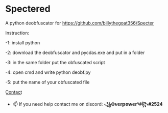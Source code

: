 # Spectered
A python deobfuscator for https://github.com/billythegoat356/Specter

Instruction:

-1: install python  

-2: download the deobfuscator and pycdas.exe and put in a folder  

-3: in the same folder put the obfuscated script      

-4: open cmd and write python deobf.py  

-5: put the name of your obfuscated file  

C͟o͟n͟t͟a͟c͟t͟
- 📫 If you need help contact me on discord: **꧁𝕆𝕧𝕖𝕣𝕡𝕠𝕨𝕖𝕣༄꧂#2524**
